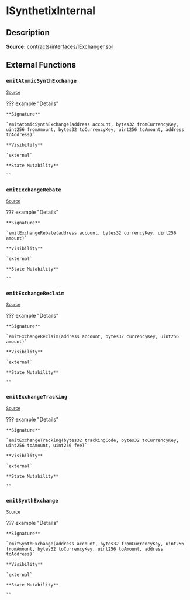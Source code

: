 # ISynthetixInternal

## Description

**Source:** [contracts/interfaces/IExchanger.sol](https://github.com/Synthetixio/synthetix/tree/v2.91.0-alpha/contracts/interfaces/IExchanger.sol)

## External Functions

### `emitAtomicSynthExchange`

<sub>[Source](https://github.com/Synthetixio/synthetix/tree/v2.91.0-alpha/contracts/interfaces/IExchanger.sol#L128)</sub>

??? example "Details"

    **Signature**

    `emitAtomicSynthExchange(address account, bytes32 fromCurrencyKey, uint256 fromAmount, bytes32 toCurrencyKey, uint256 toAmount, address toAddress)`

    **Visibility**

    `external`

    **State Mutability**

    ``

### `emitExchangeRebate`

<sub>[Source](https://github.com/Synthetixio/synthetix/tree/v2.91.0-alpha/contracts/interfaces/IExchanger.sol#L143)</sub>

??? example "Details"

    **Signature**

    `emitExchangeRebate(address account, bytes32 currencyKey, uint256 amount)`

    **Visibility**

    `external`

    **State Mutability**

    ``

### `emitExchangeReclaim`

<sub>[Source](https://github.com/Synthetixio/synthetix/tree/v2.91.0-alpha/contracts/interfaces/IExchanger.sol#L137)</sub>

??? example "Details"

    **Signature**

    `emitExchangeReclaim(address account, bytes32 currencyKey, uint256 amount)`

    **Visibility**

    `external`

    **State Mutability**

    ``

### `emitExchangeTracking`

<sub>[Source](https://github.com/Synthetixio/synthetix/tree/v2.91.0-alpha/contracts/interfaces/IExchanger.sol#L112)</sub>

??? example "Details"

    **Signature**

    `emitExchangeTracking(bytes32 trackingCode, bytes32 toCurrencyKey, uint256 toAmount, uint256 fee)`

    **Visibility**

    `external`

    **State Mutability**

    ``

### `emitSynthExchange`

<sub>[Source](https://github.com/Synthetixio/synthetix/tree/v2.91.0-alpha/contracts/interfaces/IExchanger.sol#L119)</sub>

??? example "Details"

    **Signature**

    `emitSynthExchange(address account, bytes32 fromCurrencyKey, uint256 fromAmount, bytes32 toCurrencyKey, uint256 toAmount, address toAddress)`

    **Visibility**

    `external`

    **State Mutability**

    ``
